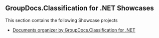## GroupDocs.Classification for .NET Showcases

This section contains the following Showcase projects
* [Documents organizer by GroupDocs.Classification for .NET](GroupDocs.Classification.Organizer)
